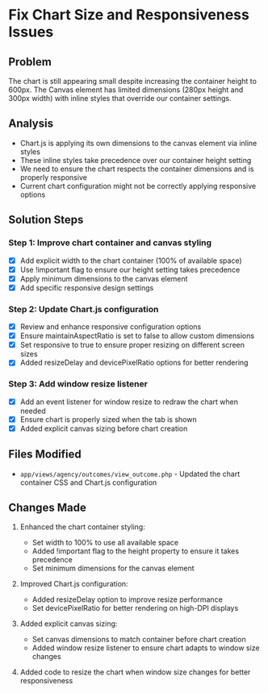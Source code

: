 # Fix Chart Size and Responsiveness Issues

## Problem
The chart is still appearing small despite increasing the container height to 600px. The Canvas element has limited dimensions (280px height and 300px width) with inline styles that override our container settings.

## Analysis
- Chart.js is applying its own dimensions to the canvas element via inline styles
- These inline styles take precedence over our container height setting
- We need to ensure the chart respects the container dimensions and is properly responsive
- Current chart configuration might not be correctly applying responsive options

## Solution Steps

### Step 1: Improve chart container and canvas styling
- [x] Add explicit width to the chart container (100% of available space)
- [x] Use !important flag to ensure our height setting takes precedence
- [x] Apply minimum dimensions to the canvas element
- [x] Add specific responsive design settings

### Step 2: Update Chart.js configuration
- [x] Review and enhance responsive configuration options
- [x] Ensure maintainAspectRatio is set to false to allow custom dimensions
- [x] Set responsive to true to ensure proper resizing on different screen sizes
- [x] Added resizeDelay and devicePixelRatio options for better rendering

### Step 3: Add window resize listener
- [x] Add an event listener for window resize to redraw the chart when needed
- [x] Ensure chart is properly sized when the tab is shown
- [x] Added explicit canvas sizing before chart creation

## Files Modified
- `app/views/agency/outcomes/view_outcome.php` - Updated the chart container CSS and Chart.js configuration

## Changes Made
1. Enhanced the chart container styling:
   - Set width to 100% to use all available space
   - Added !important flag to the height property to ensure it takes precedence
   - Set minimum dimensions for the canvas element

2. Improved Chart.js configuration:
   - Added resizeDelay option to improve resize performance
   - Set devicePixelRatio for better rendering on high-DPI displays

3. Added explicit canvas sizing:
   - Set canvas dimensions to match container before chart creation
   - Added window resize listener to ensure chart adapts to window size changes

4. Added code to resize the chart when window size changes for better responsiveness
